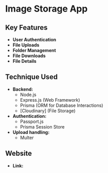 # Image Storage App

## Key Features

- **User Authentication**
- **File Uploads**
- **Folder Management**
- **File Downloads**
- **File Details**

## Technique Used

- **Backend:**
  - Node.js
  - Express.js (Web Framework)
  - Prisma (ORM for Database Interactions)
  - [Cloudinary] (File Storage)
- **Authentication:**
  - Passport.js
  - Prisma Session Store
- **Upload handling:**
  - Multer

## Website

- **Link:**
